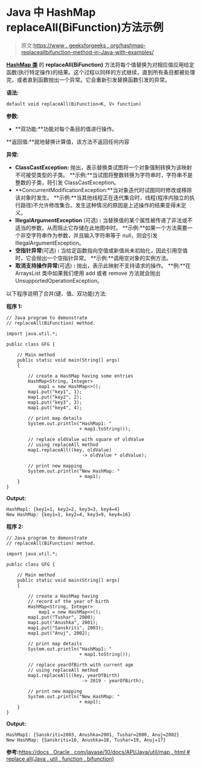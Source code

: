 # Java 中 HashMap replaceAll(BiFunction)方法示例

> 原文:[https://www . geeksforgeeks . org/hashmap-replaceallbifunction-method-in-Java-with-examples/](https://www.geeksforgeeks.org/hashmap-replaceallbifunction-method-in-java-with-examples/)

**[HashMap 类](https://www.geeksforgeeks.org/java-util-hashmap-in-java-with-examples/)** 的 **replaceAll(BiFunction)** 方法将每个值替换为对相应值应用给定函数(执行特定操作)的结果。这个过程以同样的方式继续，直到所有条目都被处理完，或者直到函数抛出一个异常。它会重新引发替换函数引发的异常。

**语法:**

```
default void replaceAll(BiFunction<K, V> function)

```

**参数:**

*   **双功能:**功能对每个条目的值进行操作。

**返回值:**就地替换计算值，该方法不返回任何内容

**异常:**

*   **ClassCastException:** 抛出，表示替换类试图将一个对象强制转换为该映射不可接受类型的子类。
    **示例:**当试图将整数转换为字符串时，字符串不是整数的子类，将引发 ClassCastException。
*   **ConcurrentModificationException:**当对象迭代时试图同时修改或移除该对象时发生。
    **示例:**当其他线程正在迭代集合时，线程(程序内独立的执行路径)不允许修改集合。发生这种情况的原因是上述操作的结果变得未定义。
*   **IllegalArgumentException** (可选) **:** 当替换值的某个属性被传递了非法或不适当的参数，从而阻止它存储在此地图中时。
    **示例:**如果一个方法需要一个非空字符串作为参数，并且输入字符串等于 null，则会引发 IllegalArgumentException。
*   **空指针异常**(可选) **:** 当给定函数指向空值或新值尚未初始化，因此引用空值时，它会抛出一个空指针异常。
    **示例:**调用空对象的实例方法。
*   **取消支持操作异常**(可选) **:** 抛出，表示此映射不支持请求的操作。
    **例:**在 ArraysList 类中如果我们使用 add 或者 remove 方法就会抛出 UnsupportedOperationException。

以下程序说明了合并(键、值、双功能)方法:

**程序 1:**

```
// Java program to demonstrate
// replaceAll(BiFunction) method.

import java.util.*;

public class GFG {

    // Main method
    public static void main(String[] args)
    {

        // create a HashMap having some entries
        HashMap<String, Integer>
            map1 = new HashMap<>();
        map1.put("key1", 1);
        map1.put("key2", 2);
        map1.put("key3", 3);
        map1.put("key4", 4);

        // print map details
        System.out.println("HashMap1: "
                           + map1.toString());

        // replace oldValue with square of oldValue
        // using replaceAll method
        map1.replaceAll((key, oldValue)
                            -> oldValue * oldValue);

        // print new mapping
        System.out.println("New HashMap: "
                           + map1);
    }
}
```

**Output:**

```
HashMap1: {key1=1, key2=2, key3=3, key4=4}
New HashMap: {key1=1, key2=4, key3=9, key4=16}

```

**程序 2:**

```
// Java program to demonstrate
// replaceAll(BiFunction) method.

import java.util.*;

public class GFG {

    // Main method
    public static void main(String[] args)
    {

        // create a HashMap having
        // record of the year of birth
        HashMap<String, Integer>
            map1 = new HashMap<>();
        map1.put("Tushar", 2000);
        map1.put("Anushka", 2001);
        map1.put("Sanskriti", 2003);
        map1.put("Anuj", 2002);

        // print map details
        System.out.println("HashMap1: "
                           + map1.toString());

        // replace yearOfBirth with current age
        // using replaceAll method
        map1.replaceAll((key, yearOfBirth)
                            -> 2019 - yearOfBirth);

        // print new mapping
        System.out.println("New HashMap: "
                           + map1);
    }
}
```

**Output:**

```
HashMap1: {Sanskriti=2003, Anushka=2001, Tushar=2000, Anuj=2002}
New HashMap: {Sanskriti=16, Anushka=18, Tushar=19, Anuj=17}

```

**参考:**[https://docs . Oracle . com/javase/10/docs/API/Java/util/map . html # replace all(Java . util . function . bifunction)](https://docs.oracle.com/javase/10/docs/api/java/util/Map.html#replaceAll(java.util.function.BiFunction))